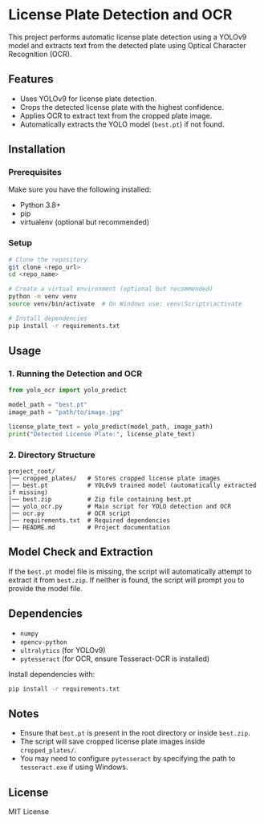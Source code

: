 # License Plate Detection and OCR

This project performs automatic license plate detection using a YOLOv9 model and extracts text from the detected plate using Optical Character Recognition (OCR).

## Features
- Uses YOLOv9 for license plate detection.
- Crops the detected license plate with the highest confidence.
- Applies OCR to extract text from the cropped plate image.
- Automatically extracts the YOLO model (`best.pt`) if not found.

## Installation

### Prerequisites
Make sure you have the following installed:
- Python 3.8+
- pip
- virtualenv (optional but recommended)

### Setup
```bash
# Clone the repository
git clone <repo_url>
cd <repo_name>

# Create a virtual environment (optional but recommended)
python -m venv venv
source venv/bin/activate  # On Windows use: venv\Scripts\activate

# Install dependencies
pip install -r requirements.txt
```

## Usage

### 1. Running the Detection and OCR
```python
from yolo_ocr import yolo_predict

model_path = "best.pt"
image_path = "path/to/image.jpg"

license_plate_text = yolo_predict(model_path, image_path)
print("Detected License Plate:", license_plate_text)
```

### 2. Directory Structure
```
project_root/
│── cropped_plates/   # Stores cropped license plate images
│── best.pt           # YOLOv9 trained model (automatically extracted if missing)
│── best.zip          # Zip file containing best.pt
│── yolo_ocr.py       # Main script for YOLO detection and OCR
│── ocr.py            # OCR script
│── requirements.txt  # Required dependencies
│── README.md         # Project documentation
```

## Model Check and Extraction
If the `best.pt` model file is missing, the script will automatically attempt to extract it from `best.zip`. If neither is found, the script will prompt you to provide the model file.

## Dependencies
- `numpy`
- `opencv-python`
- `ultralytics` (for YOLOv9)
- `pytesseract` (for OCR, ensure Tesseract-OCR is installed)

Install dependencies with:
```bash
pip install -r requirements.txt
```

## Notes
- Ensure that `best.pt` is present in the root directory or inside `best.zip`.
- The script will save cropped license plate images inside `cropped_plates/`.
- You may need to configure `pytesseract` by specifying the path to `tesseract.exe` if using Windows.

## License
MIT License

